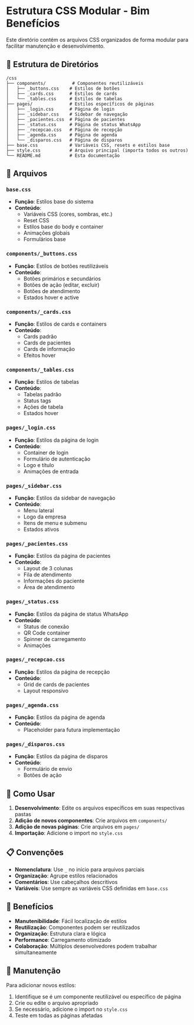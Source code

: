 # Estrutura CSS Modular - Bim Benefícios

Este diretório contém os arquivos CSS organizados de forma modular para facilitar manutenção e desenvolvimento.

## 📁 Estrutura de Diretórios

```
/css
├── components/          # Componentes reutilizáveis
│   ├── _buttons.css    # Estilos de botões
│   ├── _cards.css      # Estilos de cards
│   └── _tables.css     # Estilos de tabelas
├── pages/              # Estilos específicos de páginas
│   ├── _login.css      # Página de login
│   ├── _sidebar.css    # Sidebar de navegação
│   ├── _pacientes.css  # Página de pacientes
│   ├── _status.css     # Página de status WhatsApp
│   ├── _recepcao.css   # Página de recepção
│   ├── _agenda.css     # Página de agenda
│   └── _disparos.css   # Página de disparos
├── base.css            # Variáveis CSS, resets e estilos base
├── style.css           # Arquivo principal (importa todos os outros)
└── README.md           # Esta documentação
```

## 🎨 Arquivos

### `base.css`
- **Função**: Estilos base do sistema
- **Conteúdo**:
  - Variáveis CSS (cores, sombras, etc.)
  - Reset CSS
  - Estilos base do body e container
  - Animações globais
  - Formulários base

### `components/_buttons.css`
- **Função**: Estilos de botões reutilizáveis
- **Conteúdo**:
  - Botões primários e secundários
  - Botões de ação (editar, excluir)
  - Botões de atendimento
  - Estados hover e active

### `components/_cards.css`
- **Função**: Estilos de cards e containers
- **Conteúdo**:
  - Cards padrão
  - Cards de pacientes
  - Cards de informação
  - Efeitos hover

### `components/_tables.css`
- **Função**: Estilos de tabelas
- **Conteúdo**:
  - Tabelas padrão
  - Status tags
  - Ações de tabela
  - Estados hover

### `pages/_login.css`
- **Função**: Estilos da página de login
- **Conteúdo**:
  - Container de login
  - Formulário de autenticação
  - Logo e título
  - Animações de entrada

### `pages/_sidebar.css`
- **Função**: Estilos da sidebar de navegação
- **Conteúdo**:
  - Menu lateral
  - Logo da empresa
  - Itens de menu e submenu
  - Estados ativos

### `pages/_pacientes.css`
- **Função**: Estilos da página de pacientes
- **Conteúdo**:
  - Layout de 3 colunas
  - Fila de atendimento
  - Informações do paciente
  - Área de atendimento

### `pages/_status.css`
- **Função**: Estilos da página de status WhatsApp
- **Conteúdo**:
  - Status de conexão
  - QR Code container
  - Spinner de carregamento
  - Animações

### `pages/_recepcao.css`
- **Função**: Estilos da página de recepção
- **Conteúdo**:
  - Grid de cards de pacientes
  - Layout responsivo

### `pages/_agenda.css`
- **Função**: Estilos da página de agenda
- **Conteúdo**:
  - Placeholder para futura implementação

### `pages/_disparos.css`
- **Função**: Estilos da página de disparos
- **Conteúdo**:
  - Formulário de envio
  - Botões de ação

## 🚀 Como Usar

1. **Desenvolvimento**: Edite os arquivos específicos em suas respectivas pastas
2. **Adição de novos componentes**: Crie arquivos em `components/`
3. **Adição de novas páginas**: Crie arquivos em `pages/`
4. **Importação**: Adicione o import no `style.css`

## 📋 Convenções

- **Nomenclatura**: Use `_` no início para arquivos parciais
- **Organização**: Agrupe estilos relacionados
- **Comentários**: Use cabeçalhos descritivos
- **Variáveis**: Use sempre as variáveis CSS definidas em `base.css`

## 🎯 Benefícios

- **Manutenibilidade**: Fácil localização de estilos
- **Reutilização**: Componentes podem ser reutilizados
- **Organização**: Estrutura clara e lógica
- **Performance**: Carregamento otimizado
- **Colaboração**: Múltiplos desenvolvedores podem trabalhar simultaneamente

## 🔧 Manutenção

Para adicionar novos estilos:
1. Identifique se é um componente reutilizável ou específico de página
2. Crie ou edite o arquivo apropriado
3. Se necessário, adicione o import no `style.css`
4. Teste em todas as páginas afetadas 